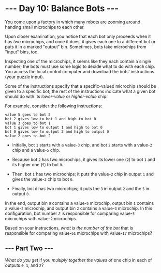 # --- Day 10: Balance Bots ---

You come upon a factory in which many robots are [zooming around](https://www.youtube.com/watch?v=JnkMyfQ5YfY&t=40) handing small microchips to each other.

Upon closer examination, you notice that each bot only proceeds when it has *two* microchips, and once it does, it gives each one to a different bot or puts it in a marked "output" bin. Sometimes, bots take microchips from "input" bins, too.

Inspecting one of the microchips, it seems like they each contain a single number; the bots must use some logic to decide what to do with each chip. You access the local control computer and download the bots' instructions (your puzzle input).

Some of the instructions specify that a specific-valued microchip should be given to a specific bot; the rest of the instructions indicate what a given bot should do with its *lower-value* or *higher-value* chip.

For example, consider the following instructions:

```
value 5 goes to bot 2
bot 2 gives low to bot 1 and high to bot 0
value 3 goes to bot 1
bot 1 gives low to output 1 and high to bot 0
bot 0 gives low to output 2 and high to output 0
value 2 goes to bot 2

```


 - Initially, bot `1` starts with a value-`3` chip, and bot `2` starts with a value-`2` chip and a value-`5` chip.

 - Because bot `2` has two microchips, it gives its lower one (`2`) to bot `1` and its higher one (`5`) to bot `0`.

 - Then, bot `1` has two microchips; it puts the value-`2` chip in output `1` and gives the value-`3` chip to bot `0`.

 - Finally, bot `0` has two microchips; it puts the `3` in output `2` and the `5` in output `0`.


In the end, output bin `0` contains a value-`5` microchip, output bin `1` contains a value-`2` microchip, and output bin `2` contains a value-`3` microchip. In this configuration, bot number *`2`* is responsible for comparing value-`5` microchips with value-`2` microchips.

Based on your instructions, *what is the number of the bot* that is responsible for comparing value-`61` microchips with value-`17` microchips?

## --- Part Two ---

*What do you get* if you *multiply together the values* of one chip in each of outputs `0`, `1`, and `2`?

